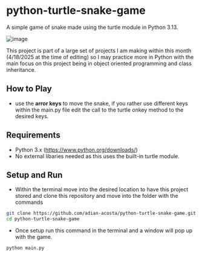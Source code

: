 # python-turtle-snake-game
A simple game of snake made using the turtle module in Python 3.13.

![image](https://github.com/user-attachments/assets/14854cbf-dd4e-45da-b254-0f6d9922ca04)

This project is part of a large set of projects I am making within this month (4/18/2025 at the time of editing) so I may practice more in Python with the main focus on this project being in object oriented programming and class inheritance.

## How to Play

- use the **arror keys** to move the snake, if you rather use different keys within the main.py file edit the call to the turtle onkey method to the desired keys.

## Requirements

- Python 3.x (https://www.python.org/downloads/)
- No external libaries needed as this uses the built-in turtle module.

## Setup and Run

- Within the terminal move into the desired location to have this project stored and clone this repository and move into the folder with the commands
```bash
git clone https://github.com/adian-acosta/python-turtle-snake-game.git
cd python-turtle-snake-game
```
- Once setup run this command in the terminal and a window will pop up with the game.
```bash
python main.py
```
